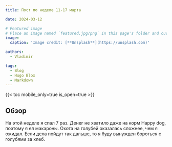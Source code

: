 ```yaml
---
title: Пост по неделе 11-17 марта

date: 2024-03-12

# Featured image
# Place an image named `featured.jpg/png` in this page's folder and customize its options here.
image:
  caption: 'Image credit: [**Unsplash**](https://unsplash.com)'

authors:
  - Vladimir

tags:
  - Blog
  - Hugo Blox
  - Markdown
---
```


{{< toc mobile_only=true is_open=true >}}

## Обзор

На этой неделе я спал 7 раз. Денег не хватило даже на корм Happy dog, поэтому я ел макароны. Охота на голубей оказалась сложнее, чем я ожидал. Если дела пойдут так дальше, то я буду вынужден бороться с голубями за хлеб.
